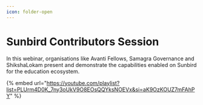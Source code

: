 ```yaml
---
icon: folder-open
---
```


# Sunbird Contributors Session

In this webinar, organisations like Avanti Fellows, Samagra Governance and ShikshaLokam present and demonstrate the capabilities enabled on Sunbird for the education ecosystem.



{% embed url="https://youtube.com/playlist?list=PLUrm4D0K_7ny3oUkV9O8EOsQQYksNOEVx&si=aK9OzKOUZ7mFAhPY" %}
